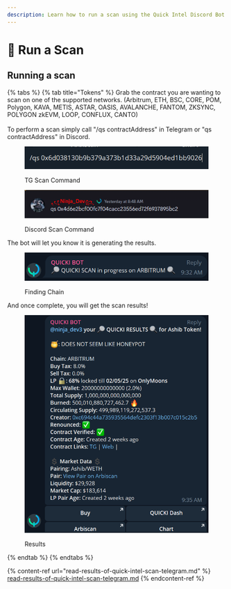 ```yaml
---
description: Learn how to run a scan using the Quick Intel Discord Bot or Telegram Bot.
---
```


# 🚶 Run a Scan

## Running a scan

{% tabs %}
{% tab title="Tokens" %}
Grab the contract you are wanting to scan on one of the supported networks. (Arbitrum, ETH, BSC, CORE, POM, Polygon, KAVA, METIS, ASTAR, OASIS, AVALANCHE, FANTOM, ZKSYNC, POLYGON zkEVM, LOOP, CONFLUX, CANTO)\
\
To perform a scan simply call "/qs contractAddress" in Telegram or "qs contractAddress" in Discord.

<figure><img src="../../../.gitbook/assets/image (51).png" alt=""><figcaption><p>TG Scan Command</p></figcaption></figure>

<figure><img src="../../../.gitbook/assets/image (48).png" alt=""><figcaption><p>Discord Scan Command</p></figcaption></figure>

The bot will let you know it is generating the results.

<figure><img src="../../../.gitbook/assets/image (9).png" alt=""><figcaption><p>Finding Chain</p></figcaption></figure>

And once complete, you will get the scan results!

<figure><img src="../../../.gitbook/assets/image (53).png" alt=""><figcaption><p>Results</p></figcaption></figure>
{% endtab %}
{% endtabs %}



{% content-ref url="read-results-of-quick-intel-scan-telegram.md" %}
[read-results-of-quick-intel-scan-telegram.md](read-results-of-quick-intel-scan-telegram.md)
{% endcontent-ref %}

